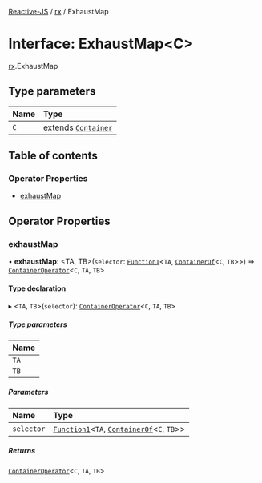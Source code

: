 [Reactive-JS](../README.md) / [rx](../modules/rx.md) / ExhaustMap

# Interface: ExhaustMap<C\>

[rx](../modules/rx.md).ExhaustMap

## Type parameters

| Name | Type |
| :------ | :------ |
| `C` | extends [`Container`](containers.Container.md) |

## Table of contents

### Operator Properties

- [exhaustMap](rx.ExhaustMap.md#exhaustmap)

## Operator Properties

### exhaustMap

• **exhaustMap**: <TA, TB\>(`selector`: [`Function1`](../modules/functions.md#function1)<`TA`, [`ContainerOf`](../modules/containers.md#containerof)<`C`, `TB`\>\>) => [`ContainerOperator`](../modules/containers.md#containeroperator)<`C`, `TA`, `TB`\>

#### Type declaration

▸ <`TA`, `TB`\>(`selector`): [`ContainerOperator`](../modules/containers.md#containeroperator)<`C`, `TA`, `TB`\>

##### Type parameters

| Name |
| :------ |
| `TA` |
| `TB` |

##### Parameters

| Name | Type |
| :------ | :------ |
| `selector` | [`Function1`](../modules/functions.md#function1)<`TA`, [`ContainerOf`](../modules/containers.md#containerof)<`C`, `TB`\>\> |

##### Returns

[`ContainerOperator`](../modules/containers.md#containeroperator)<`C`, `TA`, `TB`\>
